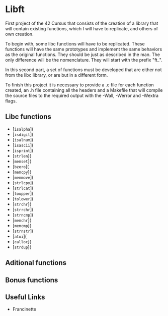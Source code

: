 # Libft

First project of the 42 Cursus that consists of the creation of a library that will contain existing functions, which I will have to replicate, and others of own creation.

To begin with, some libc functions will have to be replicated. These functions will have the same prototypes and implement the same behaviors as the original functions. They should be just as described in the man. The only difference will be the nomenclature. They will start with the prefix "ft_".

In this second part, a set of functions must be developed that are either not from the libc library, or are but in a different form.

To finish this project it is necessary to provide a .c file for each function created, an .h file containing all the headers and a Makefile that will compile the source files to the required output with the -Wall, -Werror and -Wextra flags.

## Libc functions

- [`isalpha`](
- [`isdigit`](
- [`isalnum`](
- [`isascii`](
- [`isprint`](
- [`strlen`](
- [`memset`](
- [`bzero`](
- [`memcpy`](
- [`memmove`](
- [`strlcpy`](
- [`strlcat`](
- [`toupper`](
- [`tolower`](
- [`strchr`](
- [`strrchr`](
- [`strncmp`](
- [`memchr`](
- [`memcmp`](
- [`strnstr`](
- [`atoi`](
- [`calloc`](
- [`strdup`](

## Aditional functions


## Bonus functions


## Useful Links

- Francinette
